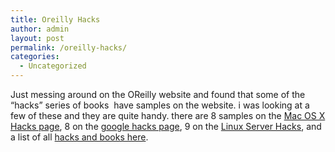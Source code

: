 ```yaml
---
title: Oreilly Hacks
author: admin
layout: post
permalink: /oreilly-hacks/
categories:
  - Uncategorized
---
```

Just messing around on the OReilly website and found that some of the &#8220;hacks&#8221; series of books&nbsp; have samples on the website. i was looking at a few of these and they are quite handy. there are 8 samples on the [Mac OS X Hacks page][1],&nbsp;8 on the [google hacks page][2], 9 on the [Linux Server Hacks][3], and a list of all [hacks and books here][4].

 [1]: http://www.oreilly.com/catalog/mcosxhks/
 [2]: http://www.oreilly.com/catalog/googlehks/
 [3]: http://www.oreilly.com/catalog/linuxsvrhack/
 [4]: http://hacks.oreilly.com/